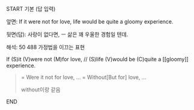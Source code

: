 START
기본 (답 입력)

앞면:
If it were not for love, life would be quite a gloomy experience.


뒷면(답):
사랑이 없다면, ㅡ 삶은 꽤 우울한 경험일 텐데.


해석:
50 488 가정법을 이끄는 표현

If (S)it (V)were not (M)for love, // (S)life (V)would be (C)quite a [[gloomy]] experience.

>= Were it not for love, ...
>= Without[But for] love, ...
>
>without이랑 같음
<!--ID: 1694921766716-->
END